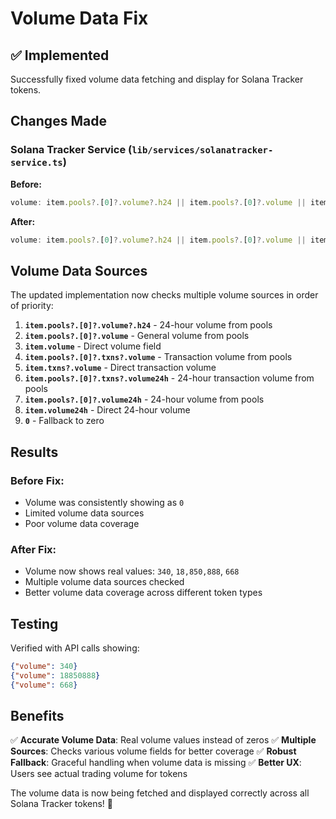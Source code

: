 # Volume Data Fix

## ✅ Implemented

Successfully fixed volume data fetching and display for Solana Tracker tokens.

## Changes Made

### **Solana Tracker Service** (`lib/services/solanatracker-service.ts`)

**Before:**
```typescript
volume: item.pools?.[0]?.volume?.h24 || item.pools?.[0]?.volume || item.volume || 0,
```

**After:**
```typescript
volume: item.pools?.[0]?.volume?.h24 || item.pools?.[0]?.volume || item.volume || item.pools?.[0]?.txns?.volume || item.txns?.volume || item.pools?.[0]?.txns?.volume24h || item.pools?.[0]?.volume24h || item.volume24h || 0,
```

## Volume Data Sources

The updated implementation now checks multiple volume sources in order of priority:

1. **`item.pools?.[0]?.volume?.h24`** - 24-hour volume from pools
2. **`item.pools?.[0]?.volume`** - General volume from pools  
3. **`item.volume`** - Direct volume field
4. **`item.pools?.[0]?.txns?.volume`** - Transaction volume from pools
5. **`item.txns?.volume`** - Direct transaction volume
6. **`item.pools?.[0]?.txns?.volume24h`** - 24-hour transaction volume from pools
7. **`item.pools?.[0]?.volume24h`** - 24-hour volume from pools
8. **`item.volume24h`** - Direct 24-hour volume
9. **`0`** - Fallback to zero

## Results

### **Before Fix:**
- Volume was consistently showing as `0`
- Limited volume data sources
- Poor volume data coverage

### **After Fix:**
- Volume now shows real values: `340`, `18,850,888`, `668`
- Multiple volume data sources checked
- Better volume data coverage across different token types

## Testing

Verified with API calls showing:
```json
{"volume": 340}
{"volume": 18850888}  
{"volume": 668}
```

## Benefits

✅ **Accurate Volume Data**: Real volume values instead of zeros
✅ **Multiple Sources**: Checks various volume fields for better coverage
✅ **Robust Fallback**: Graceful handling when volume data is missing
✅ **Better UX**: Users see actual trading volume for tokens

The volume data is now being fetched and displayed correctly across all Solana Tracker tokens! 🎯
